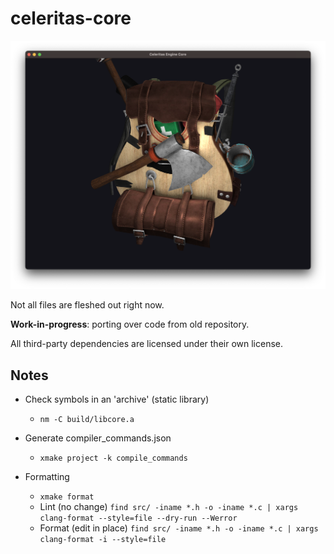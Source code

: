 # celeritas-core

![Backpack model with lighting](examples/obj_loading/backpack_screenshot.png)

Not all files are fleshed out right now.

**Work-in-progress**: porting over code from old repository.

All third-party dependencies are licensed under their own license.

## Notes

* Check symbols in an 'archive' (static library)
    * `nm -C build/libcore.a`

* Generate compiler_commands.json
    * `xmake project -k compile_commands`

* Formatting
    * `xmake format`
    * Lint (no change) `find src/ -iname *.h -o -iname *.c | xargs clang-format --style=file --dry-run --Werror`
    * Format (edit in place) `find src/ -iname *.h -o -iname *.c | xargs clang-format -i --style=file`